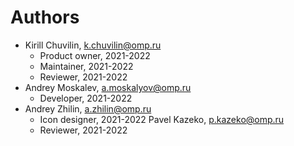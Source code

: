 # Authors

*	Kirill Chuvilin, <k.chuvilin@omp.ru>
	*	Product owner, 2021-2022
	*	Maintainer, 2021-2022
	*	Reviewer, 2021-2022
*	Andrey Moskalev, <a.moskalyov@omp.ru>
	*	Developer, 2021-2022
*	Andrey Zhilin, <a.zhilin@omp.ru>
	*	Icon designer, 2021-2022
	Pavel Kazeko, <p.kazeko@omp.ru>
	*	Reviewer, 2021-2022
